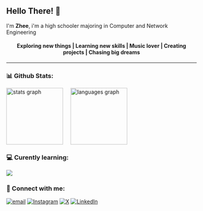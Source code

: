 
## Hello There! 👋
<p>I'm <b>Zhee</b>, i'm a high schooler majoring in Computer and Network Engineering</p>

<div align="center"">

#### Exploring new things | Learning new skills | Music lover | Creating projects | Chasing big dreams
</div>

---
### 📊 Github Stats:
<div align="left" style="display: flex; gap: 20px;">
  <img src="https://github-readme-stats.vercel.app/api?username=zhll128&hide_title=true&hide_rank=false&show_icons=true&include_all_commits=true&count_private=true&disable_animations=false&theme=default&locale=en&hide_border=false&order=1" height="150" alt="stats graph"  />
  <img src="https://github-readme-stats.vercel.app/api/top-langs?username=zhll128&locale=en&hide_title=false&layout=compact&card_width=320&langs_count=5&theme=default&hide_border=false&order=2" height="150" alt="languages graph"  />
</div>

### 💻 Curently learning:
<p align="left">
    <img src="https://skillicons.dev/icons?i=py,html,css,js,c,vscode" />
</p>

### 🔗 Connect with me:
 [![email](https://img.shields.io/badge/Gmail-D14836?style=for-the-badge&logo=gmail&logoColor=white)](mailto:zhelloahzarel13@gmail.com) [![Instagram](https://img.shields.io/badge/Instagram-E4405F?style=for-the-badge&logo=instagram&logoColor=white)](https://instagram.com/zhll128)  [![X](https://img.shields.io/badge/X-000000?style=for-the-badge&logo=x&logoColor=white)](https://x.com/zhll128) [![LinkedIn](https://img.shields.io/badge/LinkedIn-0077B5?style=for-the-badge&logo=linkedin&logoColor=white)](https://linkedin.com/in/www.linkedin.com/in/zhll128)

